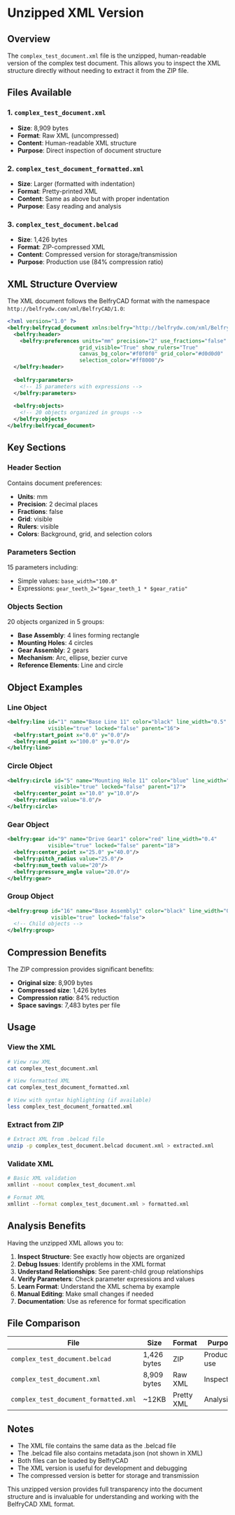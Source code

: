 # Unzipped XML Version

## Overview

The `complex_test_document.xml` file is the unzipped, human-readable version of the complex test document. This allows you to inspect the XML structure directly without needing to extract it from the ZIP file.

## Files Available

### 1. **`complex_test_document.xml`**
- **Size**: 8,909 bytes
- **Format**: Raw XML (uncompressed)
- **Content**: Human-readable XML structure
- **Purpose**: Direct inspection of document structure

### 2. **`complex_test_document_formatted.xml`**
- **Size**: Larger (formatted with indentation)
- **Format**: Pretty-printed XML
- **Content**: Same as above but with proper indentation
- **Purpose**: Easy reading and analysis

### 3. **`complex_test_document.belcad`**
- **Size**: 1,426 bytes
- **Format**: ZIP-compressed XML
- **Content**: Compressed version for storage/transmission
- **Purpose**: Production use (84% compression ratio)

## XML Structure Overview

The XML document follows the BelfryCAD format with the namespace `http://belfrydw.com/xml/BelfryCAD/1.0`:

```xml
<?xml version="1.0" ?>
<belfry:belfrycad_document xmlns:belfry="http://belfrydw.com/xml/BelfryCAD/1.0" version="1.0">
  <belfry:header>
    <belfry:preferences units="mm" precision="2" use_fractions="false" 
                       grid_visible="True" show_rulers="True" 
                       canvas_bg_color="#f0f0f0" grid_color="#d0d0d0" 
                       selection_color="#ff8000"/>
  </belfry:header>
  
  <belfry:parameters>
    <!-- 15 parameters with expressions -->
  </belfry:parameters>
  
  <belfry:objects>
    <!-- 20 objects organized in groups -->
  </belfry:objects>
</belfry:belfrycad_document>
```

## Key Sections

### Header Section
Contains document preferences:
- **Units**: mm
- **Precision**: 2 decimal places
- **Fractions**: false
- **Grid**: visible
- **Rulers**: visible
- **Colors**: Background, grid, and selection colors

### Parameters Section
15 parameters including:
- Simple values: `base_width="100.0"`
- Expressions: `gear_teeth_2="$gear_teeth_1 * $gear_ratio"`

### Objects Section
20 objects organized in 5 groups:
- **Base Assembly**: 4 lines forming rectangle
- **Mounting Holes**: 4 circles
- **Gear Assembly**: 2 gears
- **Mechanism**: Arc, ellipse, bezier curve
- **Reference Elements**: Line and circle

## Object Examples

### Line Object
```xml
<belfry:line id="1" name="Base Line 11" color="black" line_width="0.5" 
             visible="true" locked="false" parent="16">
  <belfry:start_point x="0.0" y="0.0"/>
  <belfry:end_point x="100.0" y="0.0"/>
</belfry:line>
```

### Circle Object
```xml
<belfry:circle id="5" name="Mounting Hole 11" color="blue" line_width="0.3" 
               visible="true" locked="false" parent="17">
  <belfry:center_point x="10.0" y="10.0"/>
  <belfry:radius value="8.0"/>
</belfry:circle>
```

### Gear Object
```xml
<belfry:gear id="9" name="Drive Gear1" color="red" line_width="0.4" 
             visible="true" locked="false" parent="18">
  <belfry:center_point x="25.0" y="40.0"/>
  <belfry:pitch_radius value="25.0"/>
  <belfry:num_teeth value="20"/>
  <belfry:pressure_angle value="20.0"/>
</belfry:gear>
```

### Group Object
```xml
<belfry:group id="16" name="Base Assembly1" color="black" line_width="0.5" 
              visible="true" locked="false">
  <!-- Child objects -->
</belfry:group>
```

## Compression Benefits

The ZIP compression provides significant benefits:
- **Original size**: 8,909 bytes
- **Compressed size**: 1,426 bytes
- **Compression ratio**: 84% reduction
- **Space savings**: 7,483 bytes per file

## Usage

### View the XML
```bash
# View raw XML
cat complex_test_document.xml

# View formatted XML
cat complex_test_document_formatted.xml

# View with syntax highlighting (if available)
less complex_test_document_formatted.xml
```

### Extract from ZIP
```bash
# Extract XML from .belcad file
unzip -p complex_test_document.belcad document.xml > extracted.xml
```

### Validate XML
```bash
# Basic XML validation
xmllint --noout complex_test_document.xml

# Format XML
xmllint --format complex_test_document.xml > formatted.xml
```

## Analysis Benefits

Having the unzipped XML allows you to:

1. **Inspect Structure**: See exactly how objects are organized
2. **Debug Issues**: Identify problems in the XML format
3. **Understand Relationships**: See parent-child group relationships
4. **Verify Parameters**: Check parameter expressions and values
5. **Learn Format**: Understand the XML schema by example
6. **Manual Editing**: Make small changes if needed
7. **Documentation**: Use as reference for format specification

## File Comparison

| File | Size | Format | Purpose |
|------|------|--------|---------|
| `complex_test_document.belcad` | 1,426 bytes | ZIP | Production use |
| `complex_test_document.xml` | 8,909 bytes | Raw XML | Inspection |
| `complex_test_document_formatted.xml` | ~12KB | Pretty XML | Analysis |

## Notes

- The XML file contains the same data as the .belcad file
- The .belcad file also contains metadata.json (not shown in XML)
- Both files can be loaded by BelfryCAD
- The XML version is useful for development and debugging
- The compressed version is better for storage and transmission

This unzipped version provides full transparency into the document structure and is invaluable for understanding and working with the BelfryCAD XML format. 